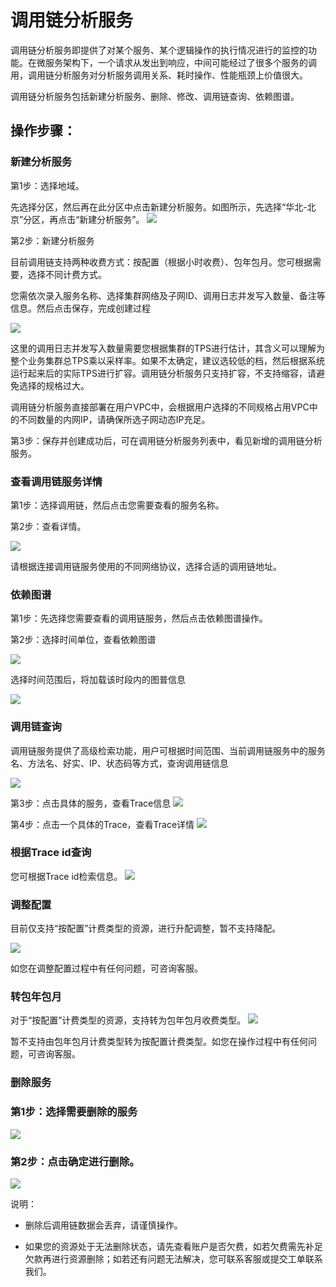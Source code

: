 #  调用链分析服务
调用链分析服务即提供了对某个服务、某个逻辑操作的执行情况进行的监控的功能。在微服务架构下，一个请求从发出到响应，中间可能经过了很多个服务的调用，调用链分析服务对分析服务调用关系、耗时操作、性能瓶颈上价值很大。
	
调用链分析服务包括新建分析服务、删除、修改、调用链查询、依赖图谱。

## 操作步骤：

### 新建分析服务

第1步：选择地域。

先选择分区，然后再在此分区中点击新建分析服务。如图所示，先选择“华北-北京”分区，再点击“新建分析服务”。
   ![](../../../../../image/Internet-Middleware/JD-Distributed-Service-Framework/dyl-list-1.png)
   
   
第2步：新建分析服务

目前调用链支持两种收费方式：按配置（根据小时收费）、包年包月。您可根据需要，选择不同计费方式。

您需依次录入服务名称、选择集群网络及子网ID、调用日志并发写入数量、备注等信息。然后点击保存，完成创建过程

   ![](../../../../../image/Internet-Middleware/JD-Distributed-Service-Framework/dyl-create-bnby.png)
   
这里的调用日志并发写入数量需要您根据集群的TPS进行估计，其含义可以理解为整个业务集群总TPS乘以采样率。如果不太确定，建议选较低的档，然后根据系统运行起来后的实际TPS进行扩容。调用链分析服务只支持扩容，不支持缩容，请避免选择的规格过大。

调用链分析服务直接部署在用户VPC中，会根据用户选择的不同规格占用VPC中的不同数量的内网IP，请确保所选子网动态IP充足。
 
第3步：保存并创建成功后，可在调用链分析服务列表中，看见新增的调用链分析服务。


### 查看调用链服务详情


第1步：选择调用链，然后点击您需要查看的服务名称。
  

第2步：查看详情。
 
   ![](../../../../../image/Internet-Middleware/JD-Distributed-Service-Framework/dyl-detail-1.png)

请根据连接调用链服务使用的不同网络协议，选择合适的调用链地址。



###  依赖图谱

第1步：先选择您需要查看的调用链服务，然后点击依赖图谱操作。
    
第2步：选择时间单位，查看依赖图谱

   ![](../../../../../image/Internet-Middleware/JD-Distributed-Service-Framework/dyl-yltp-xzsj.png)
 
 选择时间范围后，将加载该时段内的图普信息
 
   ![](../../../../../image/Internet-Middleware/JD-Distributed-Service-Framework/dyl-yltp-1.png)
   
 ###  调用链查询
 
 调用链服务提供了高级检索功能，用户可根据时间范围、当前调用链服务中的服务名、方法名、好实、IP、状态码等方式，查询调用链信息

 ![](../../../../../image/Internet-Middleware/JD-Distributed-Service-Framework/dyl-dylcx.png)
   
第3步：点击具体的服务，查看Trace信息
   ![](../../../../../image/Internet-Middleware/JD-Distributed-Service-Framework/dly-trace.png)
   
第4步：点击一个具体的Trace，查看Trace详情
   ![](../../../../../image/Internet-Middleware/JD-Distributed-Service-Framework/dly-trace-detail.png)

 ###  根据Trace id查询
 
 您可根据Trace id检索信息。
 ![](../../../../../image/Internet-Middleware/JD-Distributed-Service-Framework/dyl-traceid-cx.png)


###   调整配置

目前仅支持“按配置”计费类型的资源，进行升配调整，暂不支持降配。

![](../../../../../image/Internet-Middleware/JD-Distributed-Service-Framework/dyl-tzpz.png)
 
如您在调整配置过程中有任何问题，可咨询客服。

###   转包年包月

对于“按配置”计费类型的资源，支持转为包年包月收费类型。
![](../../../../../image/Internet-Middleware/JD-Distributed-Service-Framework/dyl-zbnby.png)

暂不支持由包年包月计费类型转为按配置计费类型。如您在操作过程中有任何问题，可咨询客服。

###   删除服务

###  第1步：选择需要删除的服务
   ![](../../../../../image/Internet-Middleware/JD-Distributed-Service-Framework/dyl-list.png)
 
###  第2步：点击确定进行删除。
   ![](../../../../../image/Internet-Middleware/JD-Distributed-Service-Framework/dyl-del.png)

说明：

- 删除后调用链数据会丢弃，请谨慎操作。

- 如果您的资源处于无法删除状态，请先查看账户是否欠费，如若欠费需先补足欠款再进行资源删除；如若还有问题无法解决，您可联系客服或提交工单联系我们。


